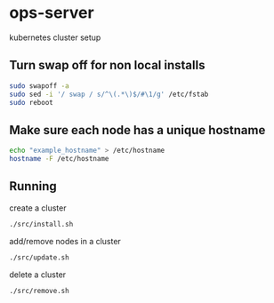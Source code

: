 # ops-server

kubernetes cluster setup

## Turn swap off for non local installs

```bash
sudo swapoff -a 
sudo sed -i '/ swap / s/^\(.*\)$/#\1/g' /etc/fstab
sudo reboot
```

## Make sure each node has a unique hostname 

```bash
echo "example_hostname" > /etc/hostname
hostname -F /etc/hostname
```

## Running

create a cluster

```bash
./src/install.sh
```

add/remove nodes in a cluster

```bash
./src/update.sh
```

delete a cluster

```bash
./src/remove.sh
```